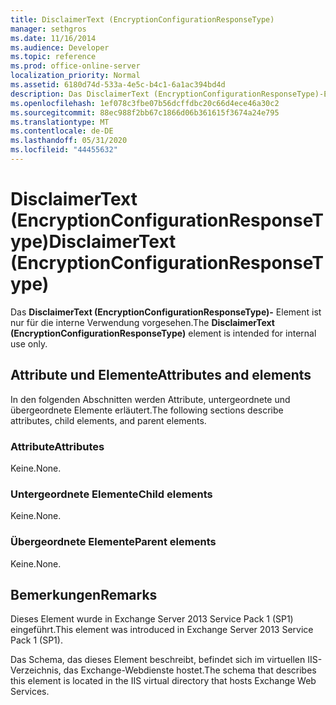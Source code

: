 ```yaml
---
title: DisclaimerText (EncryptionConfigurationResponseType)
manager: sethgros
ms.date: 11/16/2014
ms.audience: Developer
ms.topic: reference
ms.prod: office-online-server
localization_priority: Normal
ms.assetid: 6180d74d-533a-4e5c-b4c1-6a1ac394bd4d
description: Das DisclaimerText (EncryptionConfigurationResponseType)-Element ist nur für die interne Verwendung vorgesehen.
ms.openlocfilehash: 1ef078c3fbe07b56dcffdbc20c66d4ece46a30c2
ms.sourcegitcommit: 88ec988f2bb67c1866d06b361615f3674a24e795
ms.translationtype: MT
ms.contentlocale: de-DE
ms.lasthandoff: 05/31/2020
ms.locfileid: "44455632"
---
```

# <a name="disclaimertext-encryptionconfigurationresponsetype"></a><span data-ttu-id="ccba2-103">DisclaimerText (EncryptionConfigurationResponseType)</span><span class="sxs-lookup"><span data-stu-id="ccba2-103">DisclaimerText (EncryptionConfigurationResponseType)</span></span>

<span data-ttu-id="ccba2-104">Das **DisclaimerText (EncryptionConfigurationResponseType)-** Element ist nur für die interne Verwendung vorgesehen.</span><span class="sxs-lookup"><span data-stu-id="ccba2-104">The **DisclaimerText (EncryptionConfigurationResponseType)** element is intended for internal use only.</span></span> 

## <a name="attributes-and-elements"></a><span data-ttu-id="ccba2-105">Attribute und Elemente</span><span class="sxs-lookup"><span data-stu-id="ccba2-105">Attributes and elements</span></span>

<span data-ttu-id="ccba2-106">In den folgenden Abschnitten werden Attribute, untergeordnete und übergeordnete Elemente erläutert.</span><span class="sxs-lookup"><span data-stu-id="ccba2-106">The following sections describe attributes, child elements, and parent elements.</span></span>
  
### <a name="attributes"></a><span data-ttu-id="ccba2-107">Attribute</span><span class="sxs-lookup"><span data-stu-id="ccba2-107">Attributes</span></span>

<span data-ttu-id="ccba2-108">Keine.</span><span class="sxs-lookup"><span data-stu-id="ccba2-108">None.</span></span>
  
### <a name="child-elements"></a><span data-ttu-id="ccba2-109">Untergeordnete Elemente</span><span class="sxs-lookup"><span data-stu-id="ccba2-109">Child elements</span></span>

<span data-ttu-id="ccba2-110">Keine.</span><span class="sxs-lookup"><span data-stu-id="ccba2-110">None.</span></span>
  
### <a name="parent-elements"></a><span data-ttu-id="ccba2-111">Übergeordnete Elemente</span><span class="sxs-lookup"><span data-stu-id="ccba2-111">Parent elements</span></span>

<span data-ttu-id="ccba2-112">Keine.</span><span class="sxs-lookup"><span data-stu-id="ccba2-112">None.</span></span>
  
## <a name="remarks"></a><span data-ttu-id="ccba2-113">Bemerkungen</span><span class="sxs-lookup"><span data-stu-id="ccba2-113">Remarks</span></span>

<span data-ttu-id="ccba2-114">Dieses Element wurde in Exchange Server 2013 Service Pack 1 (SP1) eingeführt.</span><span class="sxs-lookup"><span data-stu-id="ccba2-114">This element was introduced in Exchange Server 2013 Service Pack 1 (SP1).</span></span>
  
<span data-ttu-id="ccba2-115">Das Schema, das dieses Element beschreibt, befindet sich im virtuellen IIS-Verzeichnis, das Exchange-Webdienste hostet.</span><span class="sxs-lookup"><span data-stu-id="ccba2-115">The schema that describes this element is located in the IIS virtual directory that hosts Exchange Web Services.</span></span>
  

